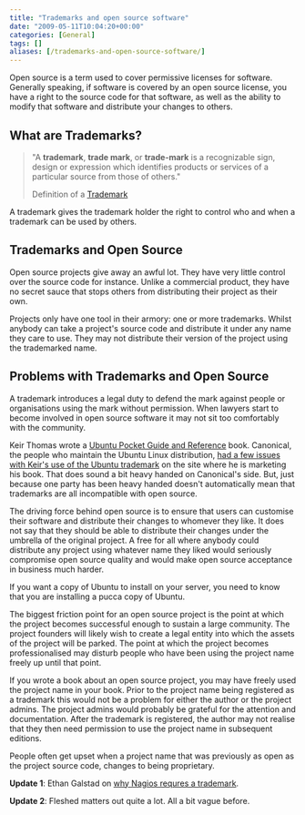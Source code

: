```yaml
---
title: "Trademarks and open source software"
date: "2009-05-11T10:04:20+00:00"
categories: [General]
tags: []
aliases: [/trademarks-and-open-source-software/]
---
```


Open source is a term used to cover permissive licenses for software. Generally speaking, if software is covered by an open source license, you have a right to the source code for that software, as well as the ability to modify that software and distribute your changes to others.
<h2>What are Trademarks?</h2>
<blockquote>"A <b>trademark</b>, <b>trade mark</b>, or <b>trade-mark</b><sup id="cite_ref-1" class="reference"></sup> is a recognizable sign, design or expression which identifies products or services of a particular source from those of others."

Definition of a <a href="http://en.wikipedia.org/wiki/Trademark">Trademark</a></blockquote>
A trademark gives the trademark holder the right to control who and when a trademark can be used by others.
<h2>Trademarks and Open Source</h2>
Open source projects give away an awful lot. They have very little control over the source code for instance. Unlike a commercial product, they have no secret sauce that stops others from distributing their project as their own.

Projects only have one tool in their armory: one or more trademarks. Whilst anybody can take a project's source code and distribute it under any name they care to use. They may not distribute their version of the project using the trademarked name.
<h2>Problems with Trademarks and Open Source</h2>
A trademark introduces a legal duty to defend the mark against people or organisations using the mark without permission. When lawyers start to become involved in open source software it may not sit too comfortably with the community.

Keir Thomas wrote a <a href="http://www.ubuntupocketguide.com/" target="_blank">Ubuntu Pocket Guide and Reference</a> book. Canonical, the people who maintain the Ubuntu Linux distribution, <a href="http://www.pcworld.com/article/164633/trademarks_the_hidden_menace.html">had a few issues with Keir's use of the Ubuntu trademark</a> on the site where he is marketing his book. That does sound a bit heavy handed on Canonical's side. But, just because one party has been heavy handed doesn't automatically mean that trademarks are all incompatible with open source.

The driving force behind open source is to ensure that users can customise their software and distribute their changes to whomever they like. It does not say that they should be able to distribute their changes under the umbrella of the original project. A free for all where anybody could distribute any project using whatever name they liked would seriously compromise open source quality and would make open source acceptance in business much harder.

If you want a copy of Ubuntu to install on your server, you need to know that you are installing a pucca copy of Ubuntu.

The biggest friction point for an open source project is the point at which the project becomes successful enough to sustain a large community. The project founders will likely wish to create a legal entity into which the assets of the project will be parked. The point at which the project becomes professionalised may disturb people who have been using the project name freely up until that point.

If you wrote a book about an open source project, you may have freely used the project name in your book. Prior to the project name being registered as a trademark this would not be a problem for either the author or the project admins. The project admins would probably be grateful for the attention and documentation. After the trademark is registered, the author may not realise that they then need permission to use the project name in subsequent editions.

People often get upset when a project name that was previously as open as the project source code, changes to being proprietary.

<strong>Update 1</strong>: Ethan Galstad on <a href="http://community.nagios.org/2009/05/11/the-nagios-trademark-policy-why-its-necessary/">why Nagios requres a trademark</a>.

<strong>Update 2</strong>: Fleshed matters out quite a lot. All a bit vague before.
